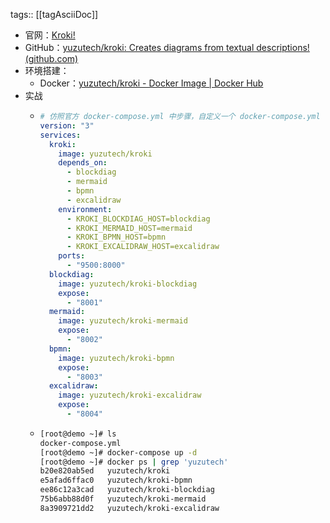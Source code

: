 tags:: [[tagAsciiDoc]]

- 官网：[Kroki!](https://kroki.io/)
- GitHub：[yuzutech/kroki: Creates diagrams from textual descriptions! (github.com)](https://github.com/yuzutech/kroki)
- 环境搭建：
	- Docker：[yuzutech/kroki - Docker Image | Docker Hub](https://hub.docker.com/r/yuzutech/kroki)
- 实战
	- ```yaml
	  # 仿照官方 docker-compose.yml 中步骤，自定义一个 docker-compose.yml
	  version: "3"
	  services:
	    kroki:
	      image: yuzutech/kroki
	      depends_on:
	        - blockdiag
	        - mermaid
	        - bpmn
	        - excalidraw
	      environment:
	        - KROKI_BLOCKDIAG_HOST=blockdiag
	        - KROKI_MERMAID_HOST=mermaid
	        - KROKI_BPMN_HOST=bpmn
	        - KROKI_EXCALIDRAW_HOST=excalidraw
	      ports:
	        - "9500:8000"
	    blockdiag:
	      image: yuzutech/kroki-blockdiag
	      expose:
	        - "8001"
	    mermaid:
	      image: yuzutech/kroki-mermaid
	      expose:
	        - "8002"
	    bpmn:
	      image: yuzutech/kroki-bpmn
	      expose:
	        - "8003"
	    excalidraw:
	      image: yuzutech/kroki-excalidraw
	      expose:
	        - "8004"
	  ```
	- ```bash
	  [root@demo ~]# ls
	  docker-compose.yml
	  [root@demo ~]# docker-compose up -d
	  [root@demo ~]# docker ps | grep 'yuzutech'
	  b20e820ab5ed   yuzutech/kroki                                   "/bin/sh -c 'exec ja…"   25 hours ago   Up 25 hours   0.0.0.0:9500->8000/tcp, :::9500->8000/tcp   kroki_kroki_1
	  e5afad6ffac0   yuzutech/kroki-bpmn                              "/usr/bin/bpmn"          25 hours ago   Up 25 hours   8003/tcp                                    kroki_bpmn_1
	  ee86c12a3cad   yuzutech/kroki-blockdiag                         "gunicorn --preload …"   25 hours ago   Up 25 hours   8001/tcp                                    kroki_blockdiag_1
	  75b6abb88d0f   yuzutech/kroki-mermaid                           "node src/index.js"      25 hours ago   Up 25 hours   8002/tcp                                    kroki_mermaid_1
	  8a3909721dd2   yuzutech/kroki-excalidraw                        "/usr/bin/excalidraw"    25 hours ago   Up 25 hours   8004/tcp                                    kroki_excalidraw_1
	  ```
